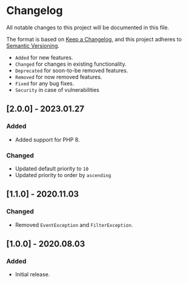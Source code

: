 # Changelog

All notable changes to this project will be documented in this file.

The format is based on [Keep a Changelog](https://keepachangelog.com/en/1.0.0/),
and this project adheres to [Semantic Versioning](https://semver.org/spec/v2.0.0.html).

- `Added` for new features.
- `Changed` for changes in existing functionality.
- `Deprecated` for soon-to-be removed features.
- `Removed` for now removed features.
- `Fixed` for any bug fixes.
- `Security` in case of vulnerabilities

## [2.0.0] - 2023.01.27

### Added

- Added support for PHP 8.

### Changed

- Updated default priority to `10`
- Updated priority to order by `ascending`

## [1.1.0] - 2020.11.03

### Changed

- Removed `EventException` and `FilterException`.

## [1.0.0] - 2020.08.03

### Added

- Initial release.